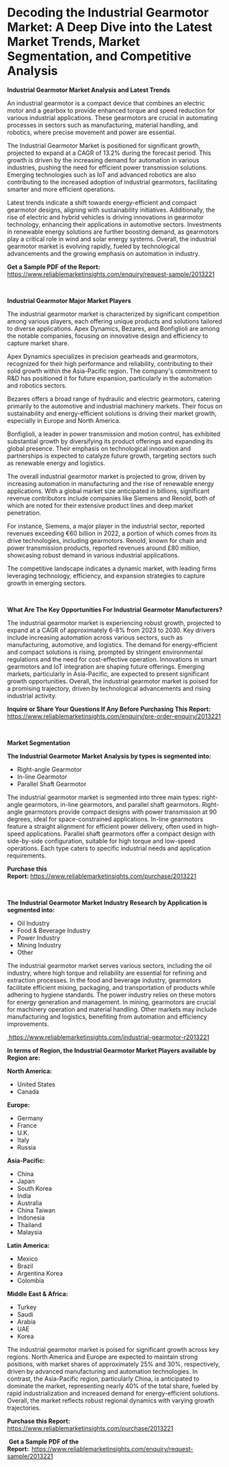 <p><h1>Decoding the Industrial Gearmotor Market: A Deep Dive into the Latest Market Trends, Market Segmentation, and Competitive Analysis</h1></p><p><strong>Industrial Gearmotor Market Analysis and Latest Trends</strong></p>
<p><p>An industrial gearmotor is a compact device that combines an electric motor and a gearbox to provide enhanced torque and speed reduction for various industrial applications. These gearmotors are crucial in automating processes in sectors such as manufacturing, material handling, and robotics, where precise movement and power are essential.</p><p>The Industrial Gearmotor Market is positioned for significant growth, projected to expand at a CAGR of 13.2% during the forecast period. This growth is driven by the increasing demand for automation in various industries, pushing the need for efficient power transmission solutions. Emerging technologies such as IoT and advanced robotics are also contributing to the increased adoption of industrial gearmotors, facilitating smarter and more efficient operations.</p><p>Latest trends indicate a shift towards energy-efficient and compact gearmotor designs, aligning with sustainability initiatives. Additionally, the rise of electric and hybrid vehicles is driving innovations in gearmotor technology, enhancing their applications in automotive sectors. Investments in renewable energy solutions are further boosting demand, as gearmotors play a critical role in wind and solar energy systems. Overall, the industrial gearmotor market is evolving rapidly, fueled by technological advancements and the growing emphasis on automation in industry.</p></p>
<p><strong>Get a Sample PDF of the Report:&nbsp;</strong> <a href="https://www.reliablemarketinsights.com/enquiry/request-sample/2013221?utm_campaign=2593&utm_medium=2&utm_source=Github&utm_content=ia&utm_term=12042025&utm_id=industrial-gearmotor">https://www.reliablemarketinsights.com/enquiry/request-sample/2013221</a></p>
<p>&nbsp;</p>
<p><strong>Industrial Gearmotor Major Market Players</strong></p>
<p><p>The industrial gearmotor market is characterized by significant competition among various players, each offering unique products and solutions tailored to diverse applications. Apex Dynamics, Bezares, and Bonfiglioli are among the notable companies, focusing on innovative design and efficiency to capture market share.</p><p>Apex Dynamics specializes in precision gearheads and gearmotors, recognized for their high performance and reliability, contributing to their solid growth within the Asia-Pacific region. The company's commitment to R&D has positioned it for future expansion, particularly in the automation and robotics sectors.</p><p>Bezares offers a broad range of hydraulic and electric gearmotors, catering primarily to the automotive and industrial machinery markets. Their focus on sustainability and energy-efficient solutions is driving their market growth, especially in Europe and North America.</p><p>Bonfiglioli, a leader in power transmission and motion control, has exhibited substantial growth by diversifying its product offerings and expanding its global presence. Their emphasis on technological innovation and partnerships is expected to catalyze future growth, targeting sectors such as renewable energy and logistics.</p><p>The overall industrial gearmotor market is projected to grow, driven by increasing automation in manufacturing and the rise of renewable energy applications. With a global market size anticipated in billions, significant revenue contributors include companies like Siemens and Renold, both of which are noted for their extensive product lines and deep market penetration.</p><p>For instance, Siemens, a major player in the industrial sector, reported revenues exceeding €60 billion in 2022, a portion of which comes from its drive technologies, including gearmotors. Renold, known for chain and power transmission products, reported revenues around £80 million, showcasing robust demand in various industrial applications.</p><p>The competitive landscape indicates a dynamic market, with leading firms leveraging technology, efficiency, and expansion strategies to capture growth in emerging sectors.</p></p>
<p>&nbsp;</p>
<p><strong>What Are The Key Opportunities For Industrial Gearmotor Manufacturers?</strong></p>
<p><p>The industrial gearmotor market is experiencing robust growth, projected to expand at a CAGR of approximately 6-8% from 2023 to 2030. Key drivers include increasing automation across various sectors, such as manufacturing, automotive, and logistics. The demand for energy-efficient and compact solutions is rising, prompted by stringent environmental regulations and the need for cost-effective operation. Innovations in smart gearmotors and IoT integration are shaping future offerings. Emerging markets, particularly in Asia-Pacific, are expected to present significant growth opportunities. Overall, the industrial gearmotor market is poised for a promising trajectory, driven by technological advancements and rising industrial activity.</p></p>
<p><strong>Inquire or Share Your Questions If Any Before Purchasing This Report:</strong> <a href="https://www.reliablemarketinsights.com/enquiry/pre-order-enquiry/2013221?utm_campaign=2593&utm_medium=2&utm_source=Github&utm_content=ia&utm_term=12042025&utm_id=industrial-gearmotor">https://www.reliablemarketinsights.com/enquiry/pre-order-enquiry/2013221</a></p>
<p>&nbsp;</p>
<p><strong>Market Segmentation</strong></p>
<p><strong>The Industrial Gearmotor Market Analysis by types is segmented into:</strong></p>
<p><ul><li>Right-angle Gearmotor</li><li>In-line Gearmotor</li><li>Parallel Shaft Gearmotor</li></ul></p>
<p><p>The industrial gearmotor market is segmented into three main types: right-angle gearmotors, in-line gearmotors, and parallel shaft gearmotors. Right-angle gearmotors provide compact designs with power transmission at 90 degrees, ideal for space-constrained applications. In-line gearmotors feature a straight alignment for efficient power delivery, often used in high-speed applications. Parallel shaft gearmotors offer a compact design with side-by-side configuration, suitable for high torque and low-speed operations. Each type caters to specific industrial needs and application requirements.</p></p>
<p><strong>Purchase this Report:&nbsp;</strong><a href="https://www.reliablemarketinsights.com/purchase/2013221?utm_campaign=2593&utm_medium=2&utm_source=Github&utm_content=ia&utm_term=12042025&utm_id=industrial-gearmotor">https://www.reliablemarketinsights.com/purchase/2013221</a></p>
<p>&nbsp;</p>
<p><strong>The Industrial Gearmotor Market Industry Research by Application is segmented into:</strong></p>
<p><ul><li>Oil Industry</li><li>Food & Beverage Industry</li><li>Power Industry</li><li>Mining Industry</li><li>Other</li></ul></p>
<p><p>The industrial gearmotor market serves various sectors, including the oil industry, where high torque and reliability are essential for refining and extraction processes. In the food and beverage industry, gearmotors facilitate efficient mixing, packaging, and transportation of products while adhering to hygiene standards. The power industry relies on these motors for energy generation and management. In mining, gearmotors are crucial for machinery operation and material handling. Other markets may include manufacturing and logistics, benefiting from automation and efficiency improvements.</p></p>
<p><a href="https://www.reliablemarketinsights.com/industrial-gearmotor-r2013221?utm_campaign=2593&utm_medium=2&utm_source=Github&utm_content=ia&utm_term=12042025&utm_id=industrial-gearmotor">&nbsp;https://www.reliablemarketinsights.com/industrial-gearmotor-r2013221</a></p>
<p><strong>In terms of Region, the Industrial Gearmotor Market Players available by Region are:</strong></p>
<p>
    <p> <strong> North America: </strong>
        <ul>
            <li>United States</li>
            <li>Canada</li>
        </ul>
        </p> 
    <p> <strong> Europe: </strong>
        <ul>
            <li>Germany</li>
            <li>France</li>
            <li>U.K.</li>
            <li>Italy</li>
            <li>Russia</li>
        </ul>
        </p> 
    <p> <strong> Asia-Pacific: </strong>
        <ul>
            <li>China</li>
            <li>Japan</li>
            <li>South Korea</li>
            <li>India</li>
            <li>Australia</li>
            <li>China Taiwan</li>
            <li>Indonesia</li>
            <li>Thailand</li>
            <li>Malaysia</li>
        </ul>
        </p> 
    <p> <strong> Latin America: </strong>
        <ul>
            <li>Mexico</li>
            <li>Brazil</li>
            <li>Argentina Korea</li>
            <li>Colombia</li>
        </ul>
        </p> 
    <p> <strong> Middle East & Africa: </strong>
        <ul>
            <li>Turkey</li>
            <li>Saudi</li>
            <li>Arabia</li>
            <li>UAE</li>
            <li>Korea</li>
        </ul>
    </p>
    </p>
<p><p>The industrial gearmotor market is poised for significant growth across key regions. North America and Europe are expected to maintain strong positions, with market shares of approximately 25% and 30%, respectively, driven by advanced manufacturing and automation technologies. In contrast, the Asia-Pacific region, particularly China, is anticipated to dominate the market, representing nearly 40% of the total share, fueled by rapid industrialization and increased demand for energy-efficient solutions. Overall, the market reflects robust regional dynamics with varying growth trajectories.</p></p>
<p><strong>Purchase this Report: </strong><a href="https://www.reliablemarketinsights.com/purchase/2013221?utm_campaign=2593&utm_medium=2&utm_source=Github&utm_content=ia&utm_term=12042025&utm_id=industrial-gearmotor">https://www.reliablemarketinsights.com/purchase/2013221</a></p>
<p>&nbsp;<strong>Get a Sample PDF of the Report:&nbsp;&nbsp;</strong><a href="https://www.reliablemarketinsights.com/enquiry/request-sample/2013221?utm_campaign=2593&utm_medium=2&utm_source=Github&utm_content=ia&utm_term=12042025&utm_id=industrial-gearmotor">https://www.reliablemarketinsights.com/enquiry/request-sample/2013221</a></p>
<p><strong></strong></p>
<p><p></p><p></p><p></p></p>